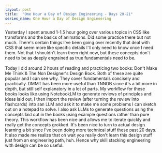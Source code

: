 ```yaml
---
layout: post
title:  "One Hour a Day of Design Engineering - Days 20-21"
series_name: One Hour a Day of Design Engineering
---
```


Yesterday I spent around 1-1.5 hour going over various topics in CSS like transforms and the basics of animations. Did some practice there but not much. There's certain things I've been going over recently that deal with CSS that seem more like specific details I'll only need to know once I need them. Not that I shouldn't learn them right now, but these concepts don't need to be as deeply engrained as true fundamentals need to be. 
<br><br>
Today I did around 2 hours of reading and practicing two books: Don't Make Me Think & The Non Designer's Design Book. Both of these are quite popular and I can see why. They cover fundamentals concisely and practically. DMMT has been more useful than TNNDB since it's a bit more in depth, but still self explanatory in a lot of parts. My workflow for these books looks like using NotebookLM to generate reviews of principles and ideas laid out, I then import the review (after turning the review into flashcards) into san LLM and ask it to make me some problems I can sketch out on a notepad to solve. I also ask LLMs to generate questions using the concepts laid out in the books using example questions rather than pure theory. This workflow has been nice and allows me to iterate quickly and really get the concepts grokked. It's been nice to turn to actual design learning a bit since I've been doing more technical stuff these past 20 days. It also made me realize that oh wait you really don't learn this design stuff just from an engineering path, huh. Hence why skill stacking engineering with design can be so useful.